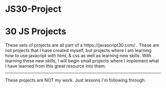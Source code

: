 # JS30-Project
<h1>30 JS Projects</h1>

<p>These sets of projects are all part of a https://javascript30.com/ . These are not projects that I have created myself, 
but projects where I am learning how to use javacript with html, & css as well as learning new skills. With learning these new
skills, I will begin small projects where I implement what I have learned from this great resource into them. </p>

****************
These projects are NOT my work. Just lessons I'm following through.
